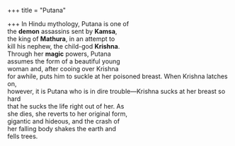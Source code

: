 +++
title = "Putana"

+++
In Hindu mythology, Putana is one of  
the **demon** assassins sent by **Kamsa**,  
the king of **Mathura**, in an attempt to  
kill his nephew, the child-god **Krishna**.  
Through her **magic** powers, Putana  
assumes the form of a beautiful young  
woman and, after cooing over Krishna  
for awhile, puts him to suckle at her poisoned breast. When Krishna latches on,  
however, it is Putana who is in dire trouble—Krishna sucks at her breast so hard  
that he sucks the life right out of her. As  
she dies, she reverts to her original form,  
gigantic and hideous, and the crash of  
her falling body shakes the earth and  
fells trees.